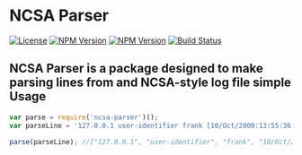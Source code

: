 NCSA Parser
================
[![License][license-image]][license-url]
[![NPM Version][npm-version-image]][npm-url]
[![NPM Version][tag-version-image]][github-url]
[![Build Status][build-image]][build-url]

NCSA Parser is a package designed to make parsing lines from and NCSA-style log
file simple
Usage
-----
```javascript
var parse = require('ncsa-parser')();
var parseLine = '127.0.0.1 user-identifier frank [10/Oct/2000:13:55:36 -0700] "GET /apache_pb.gif HTTP/1.0" 200 2326';

parse(parseLine); //["127.0.0.1", "user-identifier", "frank", "10/Oct/2000:13:55:36 -0700", "GET /apache_pb.gif HTTP/1.0", "200", "2326"]
```

[license-url]: https://github.com/terribleplan/ncsa-parser/blob/master/LICENSE
[npm-url]: https://npmjs.org/package/ncsa-parser
[build-url]: https://travis-ci.org/terribleplan/ncsa-parser
[github-url]: https://github.com/terribleplan/ncsa-parser
[license-image]: http://img.shields.io/npm/l/ncsa-parser.svg
[build-image]: http://img.shields.io/travis/terribleplan/ncsa-parser.svg
[npm-version-image]: http://img.shields.io/npm/v/ncsa-parser.svg
[tag-version-image]: http://img.shields.io/github/tag/terribleplan/ncsa-parser.svg
